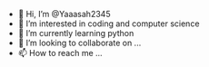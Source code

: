 - 👋 Hi, I’m @Yaaasah2345
- 👀 I’m interested in coding and computer science
- 🌱 I’m currently learning python
- 💞️ I’m looking to collaborate on ...
- 📫 How to reach me ...

<!---
Yaaasah2345/Yaaasah2345 is a ✨ special ✨ repository because its `README.md` (this file) appears on your GitHub profile.
You can click the Preview link to take a look at your changes.
--->

